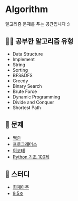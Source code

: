 # Algorithm
알고리즘 문제를 푸는 공간입니다 :)

## 🙆‍♀️ 공부한 알고리즘 유형
- Data Structure
- Implement
- String
- Sorting
- BFS&DFS
- Greedy
- Binary Search
- Brute Force
- Dynamic Programming
- Divide and Conquer
- Shortest Path

## 📃 문제 
- [백준](https://www.acmicpc.net/)
- [프로그래머스](https://programmers.co.kr/)
- [이코테](https://www.youtube.com/watch?v=Mf0pYO8VAZk&list=PLVsNizTWUw7H9_of5YCB0FmsSc-K44y81)
- [Python 기초 100제](https://codeup.kr/problemsetsol.php?psid=33)

## 👑 스터디
- [희재아주](https://detailed-winter-f6b.notion.site/6fc36ed1843e492983bc59b6f25c9fb9?v=d41995148b4b4c069ad4ab197c35a6cf)
- [9.5조](https://splashy-launch-22f.notion.site/5bfa86f8527e4f7d9b266f67cfc91e3f)